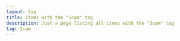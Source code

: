 ```yaml
---
layout: tag
title: Items with the "Scam" tag
description: Just a page listing all items with the "Scam" tag
tag: Scam
---
```

